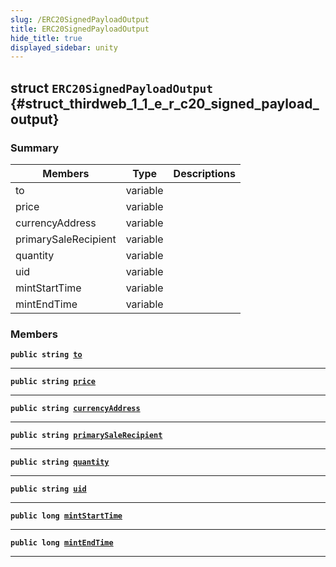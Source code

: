 ```yaml
---
slug: /ERC20SignedPayloadOutput
title: ERC20SignedPayloadOutput
hide_title: true
displayed_sidebar: unity
---
```


## struct `ERC20SignedPayloadOutput` {#struct_thirdweb_1_1_e_r_c20_signed_payload_output}

### Summary

| Members              | Type     | Descriptions |
| -------------------- | -------- | ------------ |
| to                   | variable |              |
| price                | variable |              |
| currencyAddress      | variable |              |
| primarySaleRecipient | variable |              |
| quantity             | variable |              |
| uid                  | variable |              |
| mintStartTime        | variable |              |
| mintEndTime          | variable |              |

### Members

**`public string `[`to`](#struct_thirdweb_1_1_e_r_c20_signed_payload_output_1a4255b69635c89109830e7d375d83a51f)**

---

**`public string `[`price`](#struct_thirdweb_1_1_e_r_c20_signed_payload_output_1a7f929069df0121a61326b4ab0e34b736)**

---

**`public string `[`currencyAddress`](#struct_thirdweb_1_1_e_r_c20_signed_payload_output_1a8a587e6947bcef770ea753d5cb31bdd7)**

---

**`public string `[`primarySaleRecipient`](#struct_thirdweb_1_1_e_r_c20_signed_payload_output_1a6d4168311c5c3fb2ed289669bc16b387)**

---

**`public string `[`quantity`](#struct_thirdweb_1_1_e_r_c20_signed_payload_output_1ac95bdc246d50b4fc85cfac33e775e305)**

---

**`public string `[`uid`](#struct_thirdweb_1_1_e_r_c20_signed_payload_output_1ad81c06c841a4afc3994b9961f3981052)**

---

**`public long `[`mintStartTime`](#struct_thirdweb_1_1_e_r_c20_signed_payload_output_1a8eed9ba4e9868263b8d683f56556a322)**

---

**`public long `[`mintEndTime`](#struct_thirdweb_1_1_e_r_c20_signed_payload_output_1a654dfb44c50a22a8fe573ff89b95e52d)**

---
